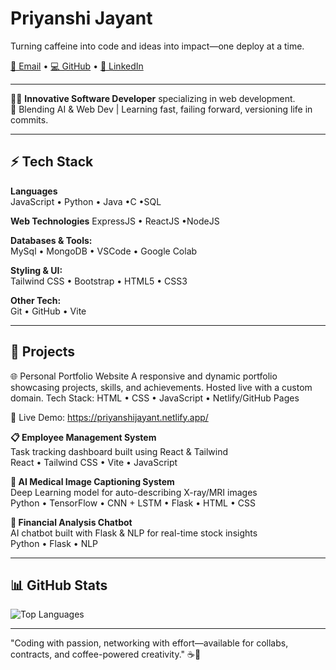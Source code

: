 # Priyanshi Jayant  
Turning caffeine into code and ideas into impact—one deploy at a time.

[📧 Email](mailto:priyanshijayant729@gmail.com) • [💻 GitHub](https://github.com/priyu9-star) • [🔗 LinkedIn](https://www.linkedin.com/in/priyanshi-jayant-853952255/) 

---

👩‍💻 **Innovative Software Developer** specializing in web development.  
🧠 Blending AI & Web Dev | Learning fast, failing forward, versioning life in commits.

---

## ⚡ Tech Stack

**Languages**  
JavaScript  • Python • Java •C •SQL

**Web Technologies**
ExpressJS • ReactJS •NodeJS 

**Databases & Tools:**  
MySql • MongoDB • VSCode • Google Colab 

**Styling & UI:**  
Tailwind CSS • Bootstrap • HTML5 • CSS3

**Other Tech:**  
Git • GitHub • Vite 

---

## 🚀 Projects

🌐 Personal Portfolio Website
A responsive and dynamic portfolio showcasing projects, skills, and achievements. Hosted live with a custom domain.
Tech Stack: HTML • CSS • JavaScript • Netlify/GitHub Pages

🔗 Live Demo: https://priyanshijayant.netlify.app/

**📋 Employee Management System**  
Task tracking dashboard built using React & Tailwind  
React • Tailwind CSS • Vite • JavaScript

**📸 AI Medical Image Captioning System**  
Deep Learning model for auto-describing X-ray/MRI images  
Python • TensorFlow • CNN + LSTM • Flask • HTML • CSS 

**💬 Financial Analysis Chatbot**  
AI chatbot built with Flask & NLP for real-time stock insights  
Python • Flask • NLP

---

## 📊 GitHub Stats

![Top Languages](https://github-readme-stats.vercel.app/api/top-langs/?username=priyu9-star&layout=compact&theme=radical)

---

"Coding with passion, networking with effort—available for collabs, contracts, and coffee-powered creativity." ☕🚀
